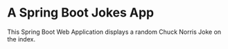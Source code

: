 # A Spring Boot Jokes App
This Spring Boot Web Application displays a random Chuck Norris Joke on the index.